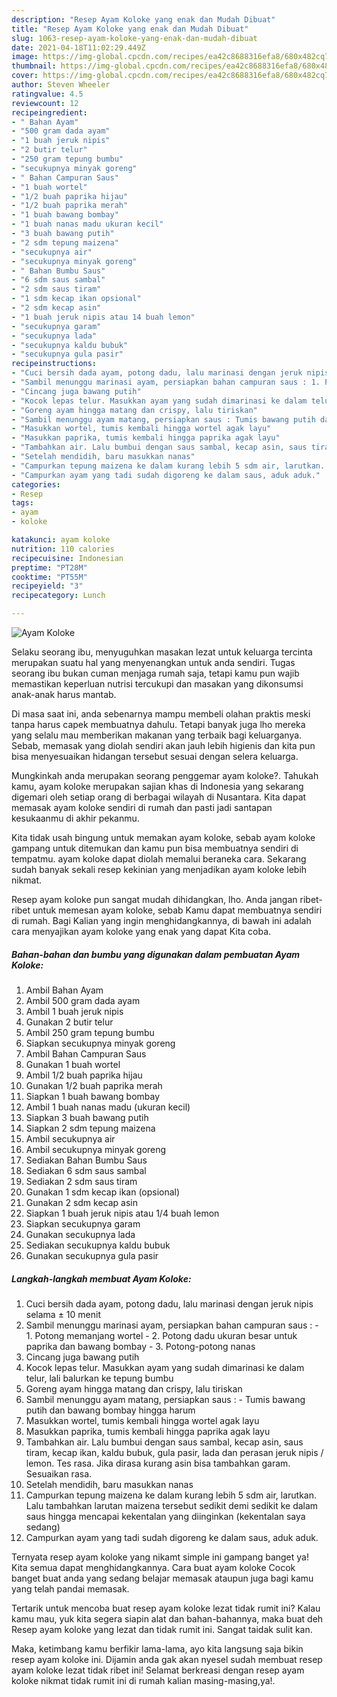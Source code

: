 ```yaml
---
description: "Resep Ayam Koloke yang enak dan Mudah Dibuat"
title: "Resep Ayam Koloke yang enak dan Mudah Dibuat"
slug: 1063-resep-ayam-koloke-yang-enak-dan-mudah-dibuat
date: 2021-04-18T11:02:29.449Z
image: https://img-global.cpcdn.com/recipes/ea42c8688316efa8/680x482cq70/ayam-koloke-foto-resep-utama.jpg
thumbnail: https://img-global.cpcdn.com/recipes/ea42c8688316efa8/680x482cq70/ayam-koloke-foto-resep-utama.jpg
cover: https://img-global.cpcdn.com/recipes/ea42c8688316efa8/680x482cq70/ayam-koloke-foto-resep-utama.jpg
author: Steven Wheeler
ratingvalue: 4.5
reviewcount: 12
recipeingredient:
- " Bahan Ayam"
- "500 gram dada ayam"
- "1 buah jeruk nipis"
- "2 butir telur"
- "250 gram tepung bumbu"
- "secukupnya minyak goreng"
- " Bahan Campuran Saus"
- "1 buah wortel"
- "1/2 buah paprika hijau"
- "1/2 buah paprika merah"
- "1 buah bawang bombay"
- "1 buah nanas madu ukuran kecil"
- "3 buah bawang putih"
- "2 sdm tepung maizena"
- "secukupnya air"
- "secukupnya minyak goreng"
- " Bahan Bumbu Saus"
- "6 sdm saus sambal"
- "2 sdm saus tiram"
- "1 sdm kecap ikan opsional"
- "2 sdm kecap asin"
- "1 buah jeruk nipis atau 14 buah lemon"
- "secukupnya garam"
- "secukupnya lada"
- "secukupnya kaldu bubuk"
- "secukupnya gula pasir"
recipeinstructions:
- "Cuci bersih dada ayam, potong dadu, lalu marinasi dengan jeruk nipis selama ± 10 menit"
- "Sambil menunggu marinasi ayam, persiapkan bahan campuran saus : 1. Potong memanjang wortel 2. Potong dadu ukuran besar untuk paprika dan bawang bombay 3. Potong-potong nanas"
- "Cincang juga bawang putih"
- "Kocok lepas telur. Masukkan ayam yang sudah dimarinasi ke dalam telur, lali balurkan ke tepung bumbu"
- "Goreng ayam hingga matang dan crispy, lalu tiriskan"
- "Sambil menunggu ayam matang, persiapkan saus : Tumis bawang putih dan bawang bombay hingga harum"
- "Masukkan wortel, tumis kembali hingga wortel agak layu"
- "Masukkan paprika, tumis kembali hingga paprika agak layu"
- "Tambahkan air. Lalu bumbui dengan saus sambal, kecap asin, saus tiram, kecap ikan, kaldu bubuk, gula pasir, lada dan perasan jeruk nipis / lemon. Tes rasa. Jika dirasa kurang asin bisa tambahkan garam. Sesuaikan rasa."
- "Setelah mendidih, baru masukkan nanas"
- "Campurkan tepung maizena ke dalam kurang lebih 5 sdm air, larutkan. Lalu tambahkan larutan maizena tersebut sedikit demi sedikit ke dalam saus hingga mencapai kekentalan yang diinginkan (kekentalan saya sedang)"
- "Campurkan ayam yang tadi sudah digoreng ke dalam saus, aduk aduk."
categories:
- Resep
tags:
- ayam
- koloke

katakunci: ayam koloke 
nutrition: 110 calories
recipecuisine: Indonesian
preptime: "PT28M"
cooktime: "PT55M"
recipeyield: "3"
recipecategory: Lunch

---
```



![Ayam Koloke](https://img-global.cpcdn.com/recipes/ea42c8688316efa8/680x482cq70/ayam-koloke-foto-resep-utama.jpg)

Selaku seorang ibu, menyuguhkan masakan lezat untuk keluarga tercinta merupakan suatu hal yang menyenangkan untuk anda sendiri. Tugas seorang ibu bukan cuman menjaga rumah saja, tetapi kamu pun wajib memastikan keperluan nutrisi tercukupi dan masakan yang dikonsumsi anak-anak harus mantab.

Di masa  saat ini, anda sebenarnya mampu membeli olahan praktis meski tanpa harus capek membuatnya dahulu. Tetapi banyak juga lho mereka yang selalu mau memberikan makanan yang terbaik bagi keluarganya. Sebab, memasak yang diolah sendiri akan jauh lebih higienis dan kita pun bisa menyesuaikan hidangan tersebut sesuai dengan selera keluarga. 



Mungkinkah anda merupakan seorang penggemar ayam koloke?. Tahukah kamu, ayam koloke merupakan sajian khas di Indonesia yang sekarang digemari oleh setiap orang di berbagai wilayah di Nusantara. Kita dapat memasak ayam koloke sendiri di rumah dan pasti jadi santapan kesukaanmu di akhir pekanmu.

Kita tidak usah bingung untuk memakan ayam koloke, sebab ayam koloke gampang untuk ditemukan dan kamu pun bisa membuatnya sendiri di tempatmu. ayam koloke dapat diolah memalui beraneka cara. Sekarang sudah banyak sekali resep kekinian yang menjadikan ayam koloke lebih nikmat.

Resep ayam koloke pun sangat mudah dihidangkan, lho. Anda jangan ribet-ribet untuk memesan ayam koloke, sebab Kamu dapat membuatnya sendiri di rumah. Bagi Kalian yang ingin menghidangkannya, di bawah ini adalah cara menyajikan ayam koloke yang enak yang dapat Kita coba.

<!--inarticleads1-->

##### Bahan-bahan dan bumbu yang digunakan dalam pembuatan Ayam Koloke:

1. Ambil  Bahan Ayam
1. Ambil 500 gram dada ayam
1. Ambil 1 buah jeruk nipis
1. Gunakan 2 butir telur
1. Ambil 250 gram tepung bumbu
1. Siapkan secukupnya minyak goreng
1. Ambil  Bahan Campuran Saus
1. Gunakan 1 buah wortel
1. Ambil 1/2 buah paprika hijau
1. Gunakan 1/2 buah paprika merah
1. Siapkan 1 buah bawang bombay
1. Ambil 1 buah nanas madu (ukuran kecil)
1. Siapkan 3 buah bawang putih
1. Siapkan 2 sdm tepung maizena
1. Ambil secukupnya air
1. Ambil secukupnya minyak goreng
1. Sediakan  Bahan Bumbu Saus
1. Sediakan 6 sdm saus sambal
1. Sediakan 2 sdm saus tiram
1. Gunakan 1 sdm kecap ikan (opsional)
1. Gunakan 2 sdm kecap asin
1. Siapkan 1 buah jeruk nipis atau 1/4 buah lemon
1. Siapkan secukupnya garam
1. Gunakan secukupnya lada
1. Sediakan secukupnya kaldu bubuk
1. Gunakan secukupnya gula pasir




<!--inarticleads2-->

##### Langkah-langkah membuat Ayam Koloke:

1. Cuci bersih dada ayam, potong dadu, lalu marinasi dengan jeruk nipis selama ± 10 menit
1. Sambil menunggu marinasi ayam, persiapkan bahan campuran saus : - 1. Potong memanjang wortel - 2. Potong dadu ukuran besar untuk paprika dan bawang bombay - 3. Potong-potong nanas
1. Cincang juga bawang putih
1. Kocok lepas telur. Masukkan ayam yang sudah dimarinasi ke dalam telur, lali balurkan ke tepung bumbu
1. Goreng ayam hingga matang dan crispy, lalu tiriskan
1. Sambil menunggu ayam matang, persiapkan saus : - Tumis bawang putih dan bawang bombay hingga harum
1. Masukkan wortel, tumis kembali hingga wortel agak layu
1. Masukkan paprika, tumis kembali hingga paprika agak layu
1. Tambahkan air. Lalu bumbui dengan saus sambal, kecap asin, saus tiram, kecap ikan, kaldu bubuk, gula pasir, lada dan perasan jeruk nipis / lemon. Tes rasa. Jika dirasa kurang asin bisa tambahkan garam. Sesuaikan rasa.
1. Setelah mendidih, baru masukkan nanas
1. Campurkan tepung maizena ke dalam kurang lebih 5 sdm air, larutkan. Lalu tambahkan larutan maizena tersebut sedikit demi sedikit ke dalam saus hingga mencapai kekentalan yang diinginkan (kekentalan saya sedang)
1. Campurkan ayam yang tadi sudah digoreng ke dalam saus, aduk aduk.




Ternyata resep ayam koloke yang nikamt simple ini gampang banget ya! Kita semua dapat menghidangkannya. Cara buat ayam koloke Cocok banget buat anda yang sedang belajar memasak ataupun juga bagi kamu yang telah pandai memasak.

Tertarik untuk mencoba buat resep ayam koloke lezat tidak rumit ini? Kalau kamu mau, yuk kita segera siapin alat dan bahan-bahannya, maka buat deh Resep ayam koloke yang lezat dan tidak rumit ini. Sangat taidak sulit kan. 

Maka, ketimbang kamu berfikir lama-lama, ayo kita langsung saja bikin resep ayam koloke ini. Dijamin anda gak akan nyesel sudah membuat resep ayam koloke lezat tidak ribet ini! Selamat berkreasi dengan resep ayam koloke nikmat tidak rumit ini di rumah kalian masing-masing,ya!.

